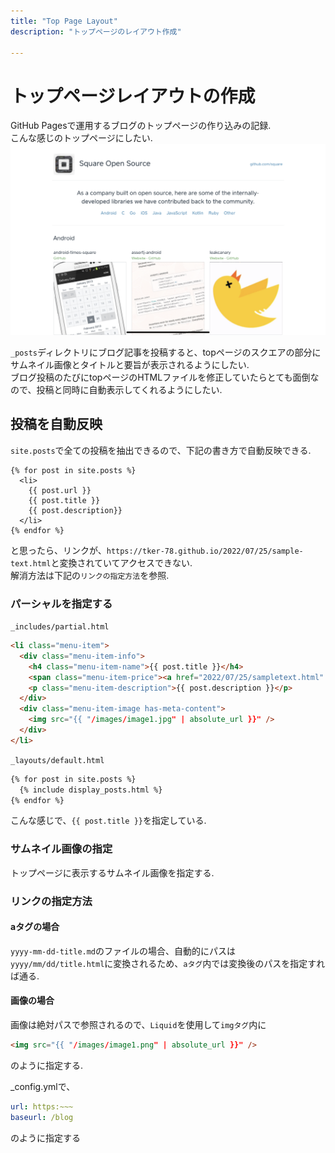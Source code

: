 ```yaml
---
title: "Top Page Layout"
description: "トップページのレイアウト作成"

---
```



# トップページレイアウトの作成
GitHub Pagesで運用するブログのトップページの作り込みの記録.  
こんな感じのトップページにしたい. 
![](image1.png)

`_posts`ディレクトリにブログ記事を投稿すると、topページのスクエアの部分にサムネイル画像とタイトルと要旨が表示されるようにしたい.  
ブログ投稿のたびにtopページのHTMLファイルを修正していたらとても面倒なので、投稿と同時に自動表示してくれるようにしたい.  


## 投稿を自動反映
`site.posts`で全ての投稿を抽出できるので、下記の書き方で自動反映できる.  
```liquid
{% for post in site.posts %}
  <li>
	{{ post.url }}
	{{ post.title }}
	{{ post.description}}
  </li>
{% endfor %}
```

と思ったら、リンクが、`https://tker-78.github.io/2022/07/25/sample-text.html`と変換されていてアクセスできない.  
解消方法は下記の`リンクの指定方法`を参照.  

### パーシャルを指定する
`_includes/partial.html`
```html
<li class="menu-item">
  <div class="menu-item-info">
    <h4 class="menu-item-name">{{ post.title }}</h4>
    <span class="menu-item-price"><a href="2022/07/25/sampletext.html" target="_blank">link</a></span>
    <p class="menu-item-description">{{ post.description }}</p>
  </div>
  <div class="menu-item-image has-meta-content">
    <img src="{{ "/images/image1.jpg" | absolute_url }}" />
  </div>
</li>
```


`_layouts/default.html`
```html
{% for post in site.posts %} 
  {% include display_posts.html %}
{% endfor %}
```
こんな感じで、`{{ post.title }}`を指定している.  

### サムネイル画像の指定
トップページに表示するサムネイル画像を指定する.  




### リンクの指定方法
#### aタグの場合
`yyyy-mm-dd-title.md`のファイルの場合、自動的にパスは`yyyy/mm/dd/title.html`に変換されるため、`aタグ`内では変換後のパスを指定すれば通る.  

#### 画像の場合
画像は絶対パスで参照されるので、`Liquid`を使用して`imgタグ`内に
```html
<img src="{{ "/images/image1.png" | absolute_url }}" />
```
のように指定する.  

_config.ymlで、
```yaml
url: https:~~~
baseurl: /blog
```
のように指定する

